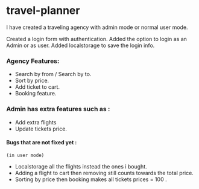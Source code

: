 # travel-planner

I have created a traveling agency with admin mode or normal user mode.

Created a login form with authentication.
Added the option to login as an Admin or as user.
Added localstorage to save the login info.

### Agency Features:

- Search by from / Search by to.
- Sort by price.
- Add ticket to cart.
- Booking feature.

### Admin has extra features such as :

- Add extra flights
- Update tickets price.

#### Bugs that are not fixed yet :

    (in user mode)

- Localstorage all the flights instead the ones i bought.
- Adding a flight to cart then removing still counts towards the total price.
- Sorting by price then booking makes all tickets prices = 100 .
